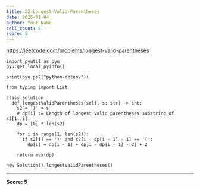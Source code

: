 ```yaml
---
title: 32-Longest-Valid-Parentheses
date: 2025-01-04
author: Your Name
cell_count: 6
score: 5
---
```


https://leetcode.com/problems/longest-valid-parentheses


```
import pyutil as pyu
pyu.get_local_pyinfo()
```


```
print(pyu.ps2("python-dotenv"))
```


```
from typing import List
```


```
class Solution:
  def longestValidParentheses(self, s: str) -> int:
    s2 = ')' + s
    # dp[i] := Length of longest valid parentheses substring of s2[1..i]
    dp = [0] * len(s2)

    for i in range(1, len(s2)):
      if s2[i] == ')' and s2[i - dp[i - 1] - 1] == '(':
        dp[i] = dp[i - 1] + dp[i - dp[i - 1] - 2] + 2

    return max(dp)
```


```
new Solution().longestValidParentheses()
```


---
**Score: 5**